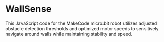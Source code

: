 # WallSense
This JavaScript code for the MakeCode micro:bit robot utilizes adjusted obstacle detection thresholds and optimized motor speeds to sensitively navigate around walls while maintaining stability and speed.
